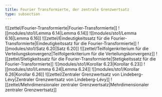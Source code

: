 ```yaml
---
title: Fourier Transformierte, der zentrale Grenzwertsatz
type: subsection
---
```


![[zettel/Fourier-Transformierte|Fourier-Transformierte]]
![[modules/sto1/Lemma 6.14|Lemma 6.14]]
![[modules/sto1/Lemma 6.16|Lemma 6.16]]
![[zettel/Eindeutigkeitssatz für die Fourier-Transformierte|Eindeutigkeitssatz für die Fourier-Transformierte]]
![[modules/sto1/Satz 6.20|Satz 6.20]]
![[zettel/Teilfolgenkriterium für die Verteilungskonvergenz|Teilfolgenkriterium für die Verteilungskonvergenz]]
![[zettel/Stetigkeitssatz für die Fourier-Transformierte|Stetigkeitssatz für die Fourier-Transformierte]]
![[modules/sto1/Korollar 6.23|Korollar 6.23]]
![[modules/sto1/Lemma 6.24|Lemma 6.24]]
![[modules/sto1/Korollar 6.26|Korollar 6.26]]
![[zettel/Zentraler Grenzwertsatz von Lindeberg-Lévy|Zentraler Grenzwertsatz von Lindeberg-Lévy]]
![[zettel/Mehrdimensionaler zentraler Grenzwertsatz|Mehrdimensionaler zentraler Grenzwertsatz]]